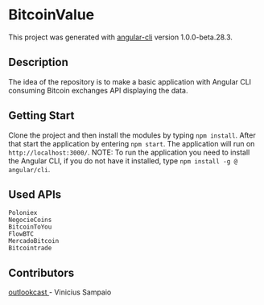 # BitcoinValue

This project was generated with [angular-cli](https://github.com/angular/angular-cli) version 1.0.0-beta.28.3.

## Description
The idea of the repository is to make a basic application with Angular CLI consuming Bitcoin exchanges API displaying the data.

## Getting Start
Clone the project and then install the modules by typing `npm install`. After that start the application by entering `npm start`. The application will run on  `http://localhost:3000/`. 
NOTE: To run the application you need to install the Angular CLI, if you do not have it installed, type `npm install -g @ angular/cli`.

## Used APIs
	Poloniex
	NegocieCoins
	BitcoinToYou
	FlowBTC
	MercadoBitcoin
	Bitcointrade

## Contributors
[outlookcast ](https://github.com/outlookcast)- Vinicius Sampaio